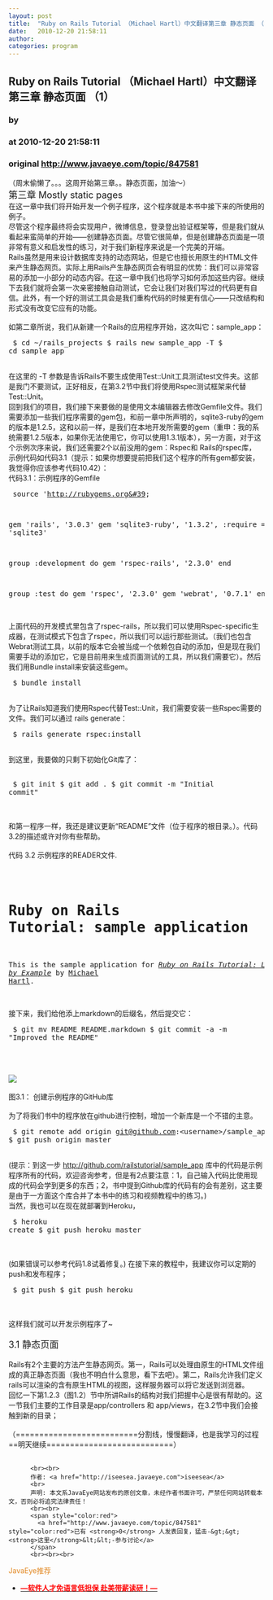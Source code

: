 ```yaml
---
layout: post
title:  "Ruby on Rails Tutorial （Michael Hartl）中文翻译第三章 静态页面 （1）"
date:   2010-12-20 21:58:11
author: 
categories: program
---
```


## Ruby on Rails Tutorial （Michael Hartl）中文翻译第三章 静态页面 （1）
### by 
### at 2010-12-20 21:58:11
### original <http://www.javaeye.com/topic/847581>

（周末偷懒了。。。这周开始第三章。。静态页面，加油～）
<br><span style="font-size:large">第三章 Mostly static pages</span>
<br>在这一章中我们将开始开发一个例子程序，这个程序就是本书中接下来的所使用的例子。
<br>尽管这个程序最终将会实现用户，微博信息，登录登出验证框架等，但是我们就从看起来蛮简单的开始——创建静态页面。尽管它很简单，但是创建静态页面是一项非常有意义和启发性的练习，对于我们新程序来说是一个完美的开端。
<br>Rails虽然是用来设计数据库支持的动态网站，但是它也擅长用原生的HTML文件来产生静态网页。实际上用Rails产生静态网页会有明显的优势：我们可以非常容易的添加一小部分的动态内容。在这一章中我们也将学习如何添加这些内容。继续下去我们就将会第一次亲密接触自动测试，它会让我们对我们写过的代码更有自信。此外，有一个好的测试工具会是我们重构代码的时候更有信心——只改结构和形式没有改变它应有的功能。
<br>
<br>如第二章所说，我们从新建一个Rails的应用程序开始，这次叫它：sample_app：
<br><pre name="code">
$ cd ~/rails_projects
$ rails new sample_app -T
$ cd sample_app
</pre>
<br>在这里的 -T 参数是告诉Rails不要生成使用Test::Unit工具测试test文件夹。这部是我门不要测试，正好相反，在第3.2节中我们将使用Rspec测试框架来代替Test::Unit。
<br>回到我们的项目，我们接下来要做的是使用文本编辑器去修改Gemfile文件。我们需要添加一些我们程序需要的gem包，和前一章中所声明的，sqlite3-ruby的gem的版本是1.2.5，这和以前一样，是我们在本地开发所需要的gem（重申：我的系统需要1.2.5版本，如果你无法使用它，你可以使用1.3.1版本），另一方面，对于这个示例次序来说，我们还需要2个以前没用的gem：Rspec和 Rails的rspec库，
<br>示例代码如代码3.1（提示：如果你想要提前把我们这个程序的所有gem都安装，我觉得你应该参考代码10.42）：
<br>代码3.1：示例程序的Gemfile
<br><pre name="code">
source &#39;http://rubygems.org&#39;

gem &#39;rails&#39;, &#39;3.0.3&#39;
gem &#39;sqlite3-ruby&#39;, &#39;1.3.2&#39;, :require =&gt; &#39;sqlite3&#39;

group :development do
  gem &#39;rspec-rails&#39;, &#39;2.3.0&#39;
end

group :test do
  gem &#39;rspec&#39;, &#39;2.3.0&#39;
  gem &#39;webrat&#39;, &#39;0.7.1&#39;
end
</pre>
<br>上面代码的开发模式里包含了rspec-rails，所以我们可以使用Rspec-specific生成器，在测试模式下包含了rspec，所以我们可以运行那些测试。（我们也包含Webrat测试工具，以前的版本它会被当成一个依赖包自动的添加，但是现在我们需要手动的添加它，它是目前用来生成页面测试的工具，所以我们需要它）。然后我们用Bundle install来安装这些gem。
<br><pre name="code">
$ bundle install
</pre>
<br>为了让Rails知道我们使用Rspec代替Test::Unit，我们需要安装一些Rspec需要的文件。我们可以通过 rails generate：
<br><pre name="code">
$ rails generate rspec:install
</pre>
<br>到这里，我要做的只剩下初始化Git库了：
<br>
<br><pre name="code">
$ git init
$ git add .
$ git commit -m "Initial commit"
</pre>
<br>
<br>和第一程序一样，我还是建议更新“README”文件（位于程序的根目录。）。代码3.2的描述或许对你有些帮助。
<br>
<br>代码 3.2 示例程序的READER文件.  
<br><pre name="code">
# Ruby on Rails Tutorial: sample application

This is the sample application for
[*Ruby on Rails Tutorial: Learn Rails by Example*](http://railstutorial.org/)
by [Michael Hartl](http://michaelhartl.com/).
</pre>
<br>接下来，我们给他添上markdown的后缀名，然后提交它：
<br><pre name="code">
$ git mv README README.markdown
$ git commit -a -m "Improved the README"
</pre>
<br>
<br>
<br><img src="http://dl.javaeye.com/upload/attachment/371103/e190c673-810d-3c45-90c6-5214093390eb.png">
<br>
<br>图3.1： 创建示例程序的GitHub库
<br>
<br>为了将我们书中的程序放在github进行控制，增加一个新库是一个不错的主意。
<br><pre name="code">
$ git remote add origin git@github.com:&lt;username&gt;/sample_app.git
$ git push origin master
</pre>
<br>(提示：到这一步 http://github.com/railstutorial/sample_app 库中的代码是示例程序所有的代码，欢迎咨询参考，但是有2点要注意：1，自己输入代码比使用现成的代码会学到更多的东西；2，书中提到Github库的代码有的会有差别，这主要是由于一方面这个库合并了本书中的练习和视频教程中的练习。)
<br>当然，我也可以在现在就部署到Heroku，
<br><pre name="code">
$ heroku create
$ git push heroku master
</pre>
<br>
<br>(如果错误可以参考代码1.8试着修复。) 在接下来的教程中，我建议你可以定期的push和发布程序；
<br><pre name="code">
$ git push
$ git push heroku
</pre>
<br>
<br>这样我们就可以开发示例程序了~
<br>
<br><span style="font-size:large">3.1 静态页面</span>
<br>
<br>Rails有2个主要的方法产生静态网页。第一，Rails可以处理由原生的HTML文件组成的真正静态页面（我也不明白什么意思，看下去吧）。第二，Rails允许我们定义rails可以渲染的含有原生HTML的视图，这样服务器可以将它发送到浏览器。
<br>回忆一下第1.2.3（图1.2）节中所讲Rails的结构对我们把握中心是很有帮助的。这一节我们主要的工作目录是app/controllers 和 app/views，在3.2节中我们会接触到新的目录；
<br>
<br>（==========================分割线，慢慢翻译，也是我学习的过程==明天继续===========================）
<br>
<br>
          
          <br><br>
          作者: <a href="http://iseesea.javaeye.com">iseesea</a> 
          <br>
          声明: 本文系JavaEye网站发布的原创文章，未经作者书面许可，严禁任何网站转载本文，否则必将追究法律责任！
          <br><br>
          <span style="color:red">
            <a href="http://www.javaeye.com/topic/847581" style="color:red">已有 <strong>0</strong> 人发表回复，猛击-&gt;&gt;<strong>这里</strong>&lt;&lt;-参与讨论</a>
          </span>
          <br><br><br>
<span style="color:#e28822">JavaEye推荐</span>
<br>
<ul><li><a href="http://www.iteye.com/clicks/433"><span style="color:red;font-weight:bold">—软件人才免语言低担保 赴美带薪读研！— </span></a></li></ul>
<br><br><br>